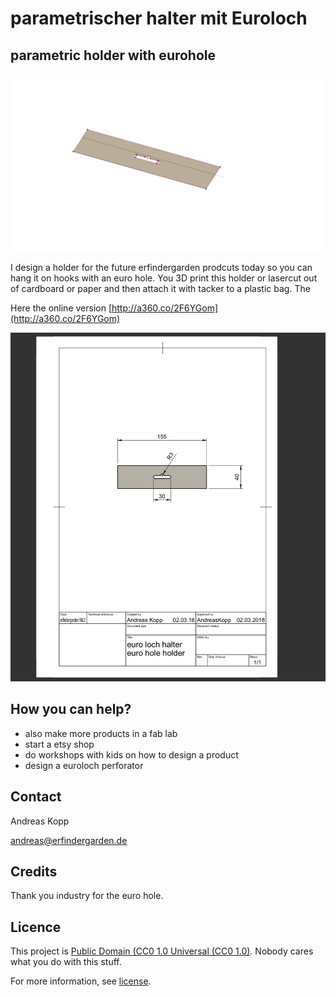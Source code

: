 # parametrischer halter mit Euroloch
## parametric holder with eurohole

![](euroloch.png)

I design a holder for the future erfindergarden prodcuts today so you can hang it on hooks with an euro hole. You 3D print this holder or lasercut out of cardboard or paper and then attach it with tacker to a plastic bag. The 

Here the online version [http://a360.co/2F6YGom](http://a360.co/2F6YGom)

![](drawing.png)

## How you can help?

* also make more products in a fab lab
* start a etsy shop
* do workshops with kids on how to design a product
* design a euroloch perforator



## Contact

Andreas Kopp

[andreas@erfindergarden.de](mailto:andreas@erfindergarden.de)


## Credits
 
Thank you industry for the euro hole. 

## Licence

This project is [Public Domain (CC0 1.0 Universal (CC0 1.0)](https://creativecommons.org/publicdomain/zero/1.0/). Nobody cares what you do with this stuff.

For more information, see [license](license.md). 